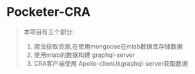 # Pocketer-CRA
> 本项目有三个部分:
> 1.  爬虫获取资源,在使用mongoose在mlab数据库存储数据
> 2.  使用mlab的数据构建 graphql-server
> 3.  CRA客户端使用 Apollo-client从graphql-server获取数据
